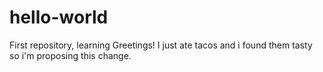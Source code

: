# hello-world
First repository, learning
Greetings! I just ate tacos and i found them tasty so i'm proposing this change.
